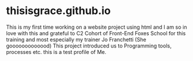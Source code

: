 # thisisgrace.github.io 
This is my first time working on a website project using html and I am so in love with this and grateful to C2 Cohort of Front-End Foxes School for this training and most especially my trainer Jo Franchetti (She gooooooooooood)
This project introduced us to Programming tools, processes etc. this is a test profile of Me.
